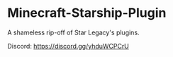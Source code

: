 # Minecraft-Starship-Plugin
A shameless rip-off of Star Legacy's plugins.

Discord: https://discord.gg/yhduWCPCrU
